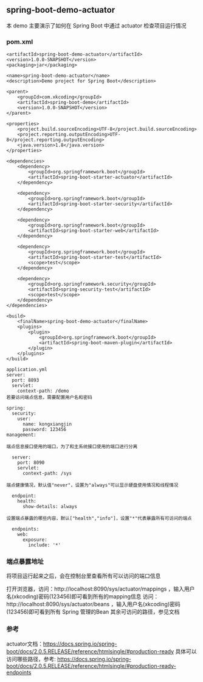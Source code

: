 ## spring-boot-demo-actuator

本 demo 主要演示了如何在 Spring Boot 中通过 actuator 检查项目运行情况

### pom.xml

	<artifactId>spring-boot-demo-actuator</artifactId>
	<version>1.0.0-SNAPSHOT</version>
	<packaging>jar</packaging>
	
	<name>spring-boot-demo-actuator</name>
	<description>Demo project for Spring Boot</description>
	
	<parent>
		<groupId>com.xkcoding</groupId>
		<artifactId>spring-boot-demo</artifactId>
		<version>1.0.0-SNAPSHOT</version>
	</parent>
	
	<properties>
		<project.build.sourceEncoding>UTF-8</project.build.sourceEncoding>
		<project.reporting.outputEncoding>UTF-8</project.reporting.outputEncoding>
		<java.version>1.8</java.version>
	</properties>
	
	<dependencies>
		<dependency>
			<groupId>org.springframework.boot</groupId>
			<artifactId>spring-boot-starter-actuator</artifactId>
		</dependency>
	
		<dependency>
			<groupId>org.springframework.boot</groupId>
			<artifactId>spring-boot-starter-security</artifactId>
		</dependency>
	
		<dependency>
			<groupId>org.springframework.boot</groupId>
			<artifactId>spring-boot-starter-web</artifactId>
		</dependency>
	
		<dependency>
			<groupId>org.springframework.boot</groupId>
			<artifactId>spring-boot-starter-test</artifactId>
			<scope>test</scope>
		</dependency>
	
		<dependency>
			<groupId>org.springframework.security</groupId>
			<artifactId>spring-security-test</artifactId>
			<scope>test</scope>
		</dependency>
	</dependencies>
	
	<build>
		<finalName>spring-boot-demo-actuator</finalName>
		<plugins>
			<plugin>
				<groupId>org.springframework.boot</groupId>
				<artifactId>spring-boot-maven-plugin</artifactId>
			</plugin>
		</plugins>
	</build>

```
application.yml
server:
  port: 8893
  servlet:
    context-path: /demo
若要访问端点信息，需要配置用户名和密码

spring:
  security:
    user:
      name: kongxiangjin
      password: 123456
management:

端点信息接口使用的端口，为了和主系统接口使用的端口进行分离

  server:
    port: 8090
    servlet:
      context-path: /sys

端点健康情况，默认值"never"，设置为"always"可以显示硬盘使用情况和线程情况

  endpoint:
    health:
      show-details: always

设置端点暴露的哪些内容，默认["health","info"]，设置"*"代表暴露所有可访问的端点

  endpoints:
    web:
      exposure:
        include: '*'
```

### 端点暴露地址

将项目运行起来之后，会在控制台里查看所有可以访问的端口信息

打开浏览器，访问：http://localhost:8090/sys/actuator/mappings ，输入用户名(xkcoding)密码(123456)即可看到所有的mapping信息
访问：http://localhost:8090/sys/actuator/beans ，输入用户名(xkcoding)密码(123456)即可看到所有 Spring 管理的Bean
其余可访问的路径，参见文档

### 参考

actuator文档：https://docs.spring.io/spring-boot/docs/2.0.5.RELEASE/reference/htmlsingle/#production-ready
具体可以访问哪些路径，参考: https://docs.spring.io/spring-boot/docs/2.0.5.RELEASE/reference/htmlsingle/#production-ready-endpoints